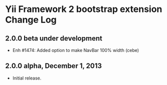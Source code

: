 Yii Framework 2 bootstrap extension Change Log
==============================================

2.0.0 beta under development
----------------------------

- Enh #1474: Added option to make NavBar 100% width (cebe)

2.0.0 alpha, December 1, 2013
-----------------------------

- Initial release.

